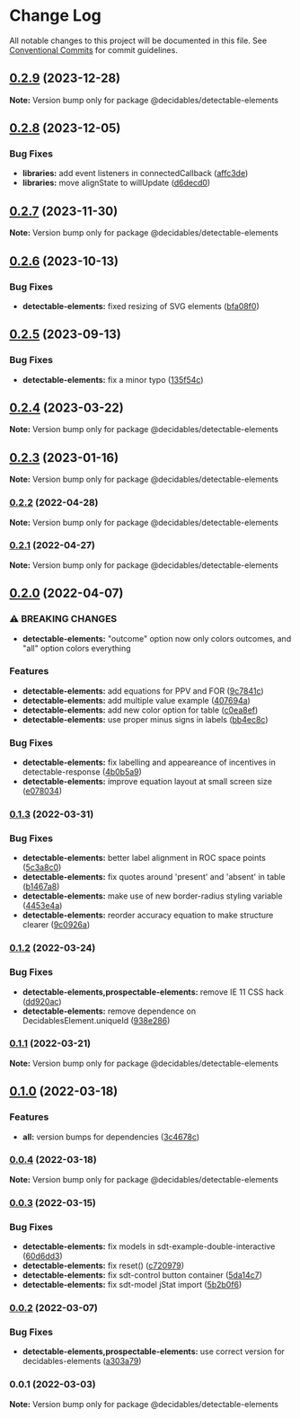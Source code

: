 # Change Log

All notable changes to this project will be documented in this file.
See [Conventional Commits](https://conventionalcommits.org) for commit guidelines.

## [0.2.9](https://github.com/decidables/decidables/compare/@decidables/detectable-elements@0.2.8...@decidables/detectable-elements@0.2.9) (2023-12-28)

**Note:** Version bump only for package @decidables/detectable-elements





## [0.2.8](https://github.com/decidables/decidables/compare/@decidables/detectable-elements@0.2.7...@decidables/detectable-elements@0.2.8) (2023-12-05)


### Bug Fixes

* **libraries:** add event listeners in connectedCallback ([affc3de](https://github.com/decidables/decidables/commit/affc3de94ad40a3811ae8d710dbc2461ce492251))
* **libraries:** move alignState to willUpdate ([d6decd0](https://github.com/decidables/decidables/commit/d6decd07b9430ddf858d9996869f23b987c44b42))



## [0.2.7](https://github.com/decidables/decidables/compare/@decidables/detectable-elements@0.2.6...@decidables/detectable-elements@0.2.7) (2023-11-30)

**Note:** Version bump only for package @decidables/detectable-elements





## [0.2.6](https://github.com/decidables/decidables/compare/@decidables/detectable-elements@0.2.5...@decidables/detectable-elements@0.2.6) (2023-10-13)


### Bug Fixes

* **detectable-elements:** fixed resizing of SVG elements ([bfa08f0](https://github.com/decidables/decidables/commit/bfa08f09e288153d9b0e5b0086f3fdfee64252f3))



## [0.2.5](https://github.com/decidables/decidables/compare/@decidables/detectable-elements@0.2.4...@decidables/detectable-elements@0.2.5) (2023-09-13)


### Bug Fixes

* **detectable-elements:** fix a minor typo ([135f54c](https://github.com/decidables/decidables/commit/135f54c7cf3a4b03d26630ac443887c5faffc89d))



## [0.2.4](https://github.com/decidables/decidables/compare/@decidables/detectable-elements@0.2.3...@decidables/detectable-elements@0.2.4) (2023-03-22)

**Note:** Version bump only for package @decidables/detectable-elements





## [0.2.3](https://github.com/decidables/decidables/compare/@decidables/detectable-elements@0.2.2...@decidables/detectable-elements@0.2.3) (2023-01-16)

**Note:** Version bump only for package @decidables/detectable-elements





### [0.2.2](https://github.com/decidables/decidables/compare/@decidables/detectable-elements@0.2.1...@decidables/detectable-elements@0.2.2) (2022-04-28)

**Note:** Version bump only for package @decidables/detectable-elements





### [0.2.1](https://github.com/decidables/decidables/compare/@decidables/detectable-elements@0.2.0...@decidables/detectable-elements@0.2.1) (2022-04-27)

**Note:** Version bump only for package @decidables/detectable-elements





## [0.2.0](https://github.com/decidables/decidables/compare/@decidables/detectable-elements@0.1.3...@decidables/detectable-elements@0.2.0) (2022-04-07)


### ⚠ BREAKING CHANGES

* **detectable-elements:** "outcome" option now only colors outcomes, and "all" option colors everything

### Features

* **detectable-elements:** add equations for PPV and FOR ([9c7841c](https://github.com/decidables/decidables/commit/9c7841ceede9c553a9bfa0b6cfe685d65b8bdc03))
* **detectable-elements:** add multiple value example ([407694a](https://github.com/decidables/decidables/commit/407694a884ead989ffeb1b1fd3dfa4436705d653))
* **detectable-elements:** add new color option for table ([c0ea8ef](https://github.com/decidables/decidables/commit/c0ea8ef619816eb2f5d6ebcc0e64aefa9e871df7))
* **detectable-elements:** use proper minus signs in labels ([bb4ec8c](https://github.com/decidables/decidables/commit/bb4ec8cf28465fa1ce452e5a77d459a4a04fd976))


### Bug Fixes

* **detectable-elements:** fix labelling and appeareance of incentives in detectable-response ([4b0b5a9](https://github.com/decidables/decidables/commit/4b0b5a9fc294672fc0610d5489231dbc6e363850))
* **detectable-elements:** improve equation layout at small screen size ([e078034](https://github.com/decidables/decidables/commit/e07803402880ece793947d0dd4c87747b6ff7f06))



### [0.1.3](https://github.com/decidables/decidables/compare/@decidables/detectable-elements@0.1.2...@decidables/detectable-elements@0.1.3) (2022-03-31)


### Bug Fixes

* **detectable-elements:** better label alignment in ROC space points ([5c3a8c0](https://github.com/decidables/decidables/commit/5c3a8c0657160e4f1a4bf31c88f939f6ab9829c9))
* **detectable-elements:** fix quotes around 'present' and 'absent' in table ([b1467a8](https://github.com/decidables/decidables/commit/b1467a8e58bdd8f6c3fef2cfaca43b241e3efc59))
* **detectable-elements:** make use of new border-radius styling variable ([4453e4a](https://github.com/decidables/decidables/commit/4453e4a1a135906808f8e74cbb14396a31d31b8a))
* **detectable-elements:** reorder accuracy equation to make structure clearer ([9c0926a](https://github.com/decidables/decidables/commit/9c0926ae73af94005e18b0dab3459632209b6331))



### [0.1.2](https://github.com/decidables/decidables/compare/@decidables/detectable-elements@0.1.1...@decidables/detectable-elements@0.1.2) (2022-03-24)


### Bug Fixes

* **detectable-elements,prospectable-elements:** remove IE 11 CSS hack ([dd920ac](https://github.com/decidables/decidables/commit/dd920ac9934cc74a4303a9753771818273aecf71))
* **detectable-elements:** remove dependence on DecidablesElement.uniqueId ([938e286](https://github.com/decidables/decidables/commit/938e286521cac27302716c63fdcb3fec2d078031))



### [0.1.1](https://github.com/decidables/decidables/compare/@decidables/detectable-elements@0.1.0...@decidables/detectable-elements@0.1.1) (2022-03-21)

**Note:** Version bump only for package @decidables/detectable-elements





## [0.1.0](https://github.com/decidables/decidables/compare/@decidables/detectable-elements@0.0.4...@decidables/detectable-elements@0.1.0) (2022-03-18)


### Features

* **all:** version bumps for dependencies ([3c4678c](https://github.com/decidables/decidables/commit/3c4678cb8753cac592feeaa646dd57b7ec622536))



### [0.0.4](https://github.com/decidables/decidables/compare/@decidables/detectable-elements@0.0.3...@decidables/detectable-elements@0.0.4) (2022-03-18)

**Note:** Version bump only for package @decidables/detectable-elements





### [0.0.3](https://github.com/decidables/decidables/compare/@decidables/detectable-elements@0.0.2...@decidables/detectable-elements@0.0.3) (2022-03-15)


### Bug Fixes

* **detectable-elements:** fix models in sdt-example-double-interactive ([60d6dd3](https://github.com/decidables/decidables/commit/60d6dd3ed7382ef37201dafd9128c83bf21c7468))
* **detectable-elements:** fix reset() ([c720979](https://github.com/decidables/decidables/commit/c72097968f06c3ff82e2bfb390335d28764d5274))
* **detectable-elements:** fix sdt-control button container ([5da14c7](https://github.com/decidables/decidables/commit/5da14c731b0b108a2da0d262e2ae578aa70d482c))
* **detectable-elements:** fix sdt-model jStat import ([5b2b0f6](https://github.com/decidables/decidables/commit/5b2b0f61dc2eb7f3c064676c5bbdcbc8a75b0c64))



### [0.0.2](https://github.com/decidables/decidables/compare/@decidables/detectable-elements@0.0.1...@decidables/detectable-elements@0.0.2) (2022-03-07)


### Bug Fixes

* **detectable-elements,prospectable-elements:** use correct version for decidables-elements ([a303a79](https://github.com/decidables/decidables/commit/a303a795ee0039ae85c06e035248df402e543f2a))



### 0.0.1 (2022-03-03)

**Note:** Version bump only for package @decidables/detectable-elements
